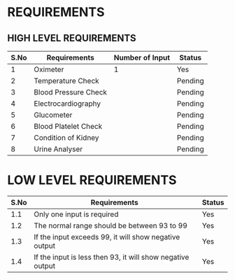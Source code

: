 # REQUIREMENTS

## HIGH LEVEL REQUIREMENTS

|S.No| Requirements|Number of Input| Status|
|----|-------------|---------------|-------|
1|Oximeter|1|Yes|
2|Temperature Check||Pending|
3|Blood Pressure Check||Pending|
4|Electrocardiography||Pending|
5|Glucometer||Pending|
6|Blood Platelet Check||Pending|
7|Condition of Kidney||Pending|
8|Urine Analyser||Pending|
 
 
 
 # LOW LEVEL REQUIREMENTS
 
 |S.No| Requirements| Status|
 |----|-------------|-------|
 |1.1 |Only one input is required|Yes|
 |1.2 |The normal range should be between 93 to 99|Yes|
 |1.3|If the input exceeds 99, it will show negative output|Yes|
 |1.4|If the input is less then 93, it will show negative output|Yes|
